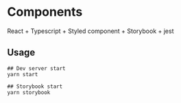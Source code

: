 # Components

React + Typescript + Styled component + Storybook + jest

## Usage

```shell script
## Dev server start
yarn start

## Storybook start
yarn storybook

```
